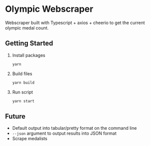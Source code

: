 # Olympic Webscraper

Webscraper built with Typescript + axios + cheerio to get the current olympic medal count.

## Getting Started

1. Install packages

    ``` bash
    yarn 
    ```

2. Build files

    ```bash
    yarn build
    ```

3. Run script

    ```bash
    yarn start
    ```

## Future 

- Default output into tabular/pretty format on the command line
- `--json` argument to output results into JSON format
- Scrape medalists
